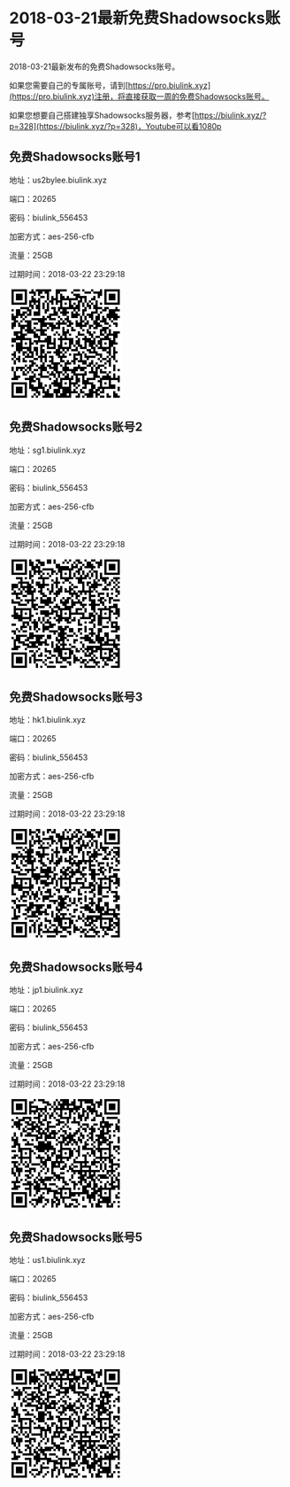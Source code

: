 # 2018-03-21最新免费Shadowsocks账号

2018-03-21最新发布的免费Shadowsocks账号。

如果您需要自己的专属账号，请到[https://pro.biulink.xyz](https://pro.biulink.xyz)注册，将直接获取一周的免费Shadowsocks账号。

如果您想要自己搭建独享Shadowsocks服务器，参考[https://biulink.xyz/?p=328](https://biulink.xyz/?p=328)，Youtube可以看1080p

## 免费Shadowsocks账号1

地址：us2bylee.biulink.xyz

端口：20265

密码：biulink_556453

加密方式：aes-256-cfb

流量：25GB

过期时间：2018-03-22 23:29:18

![二维码](qrcode/e93a090c-2fde-48af-9f17-10345e7be779.png)

## 免费Shadowsocks账号2

地址：sg1.biulink.xyz

端口：20265

密码：biulink_556453

加密方式：aes-256-cfb

流量：25GB

过期时间：2018-03-22 23:29:18

![二维码](qrcode/ee2a2e52-a314-4df3-b142-900292ab7b3f.png)

## 免费Shadowsocks账号3

地址：hk1.biulink.xyz

端口：20265

密码：biulink_556453

加密方式：aes-256-cfb

流量：25GB

过期时间：2018-03-22 23:29:18

![二维码](qrcode/85407bb5-0255-4e7b-8112-70a06c9cd039.png)

## 免费Shadowsocks账号4

地址：jp1.biulink.xyz

端口：20265

密码：biulink_556453

加密方式：aes-256-cfb

流量：25GB

过期时间：2018-03-22 23:29:18

![二维码](qrcode/1e89d713-3893-441c-87f8-968a360e0b3b.png)

## 免费Shadowsocks账号5

地址：us1.biulink.xyz

端口：20265

密码：biulink_556453

加密方式：aes-256-cfb

流量：25GB

过期时间：2018-03-22 23:29:18

![二维码](qrcode/66433a25-2db4-4235-9286-9a3ac72a233f.png)

